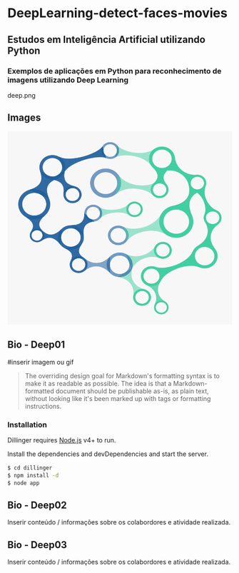 # DeepLearning-detect-faces-movies

## Estudos em Inteligência Artificial utilizando Python

### Exemplos de aplicações em Python para reconhecimento de imagens utilizando Deep Learning

deep.png

## Images

![This is a alt text.](/img/deep.png "Reconhecimento de Faces em vídeos com deep learning")

## Bio - Deep01
#inserir imagem ou gif

> The overriding design goal for Markdown's
> formatting syntax is to make it as readable
> as possible. The idea is that a
> Markdown-formatted document should be
> publishable as-is, as plain text, without
> looking like it's been marked up with tags
> or formatting instructions.

### Installation

Dillinger requires [Node.js](https://nodejs.org/) v4+ to run.

Install the dependencies and devDependencies and start the server.

```sh
$ cd dillinger
$ npm install -d
$ node app
```
## Bio - Deep02

Inserir conteúdo / informações sobre os colabordores e atividade realizada.

## Bio - Deep03

Inserir conteúdo / informações sobre os colabordores e atividade realizada.
